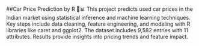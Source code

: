 ##Car Price Prediction by R 🚗📊
This project predicts used car prices in the Indian market using statistical inference and machine learning techniques. Key steps include data cleaning, feature engineering, and modeling with R libraries like caret and ggplot2. The dataset includes 9,582 entries with 11 attributes. Results provide insights into pricing trends and feature impact.
